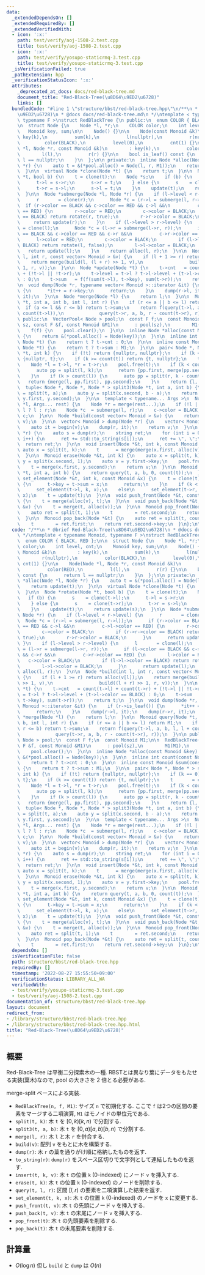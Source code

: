 ```yaml
---
data:
  _extendedDependsOn: []
  _extendedRequiredBy: []
  _extendedVerifiedWith:
  - icon: ':x:'
    path: test/verify/aoj-1508-2.test.cpp
    title: test/verify/aoj-1508-2.test.cpp
  - icon: ':x:'
    path: test/verify/yosupo-staticrmq-3.test.cpp
    title: test/verify/yosupo-staticrmq-3.test.cpp
  _isVerificationFailed: true
  _pathExtension: hpp
  _verificationStatusIcon: ':x:'
  attributes:
    _deprecated_at_docs: docs/red-black-tree.md
    document_title: "Red-Black-Tree(\u8D64\u9ED2\u6728)"
    links: []
  bundledCode: "#line 1 \"structure/bbst/red-black-tree.hpp\"\n/**\n * @brief Red-Black-Tree(\u8D64\
    \u9ED2\u6728)\n * @docs docs/red-black-tree.md\n */\ntemplate < typename Monoid,\
    \ typename F >\nstruct RedBlackTree {\n public:\n  enum COLOR { BLACK, RED };\n\
    \n  struct Node {\n    Node *l, *r;\n    COLOR color;\n    int level, cnt;\n \
    \   Monoid key, sum;\n\n    Node() {}\n\n    Node(const Monoid &k)\n        :\
    \ key(k),\n          sum(k),\n          l(nullptr),\n          r(nullptr),\n \
    \         color(BLACK),\n          level(0),\n          cnt(1) {}\n\n    Node(Node\
    \ *l, Node *r, const Monoid &k)\n        : key(k),\n          color(RED),\n  \
    \        l(l),\n          r(r) {}\n\n    bool is_leaf() const {\n      return\
    \ l == nullptr;\n    }\n  };\n\n private:\n  inline Node *alloc(Node *l, Node\
    \ *r) {\n    auto t = &(*pool.alloc() = Node(l, r, M1));\n    return update(t);\n\
    \  }\n\n  virtual Node *clone(Node *t) {\n    return t;\n  }\n\n  Node *rotate(Node\
    \ *t, bool b) {\n    t = clone(t);\n    Node *s;\n    if (b) {\n      s    = clone(t->l);\n\
    \      t->l = s->r;\n      s->r = t;\n    } else {\n      s    = clone(t->r);\n\
    \      t->r = s->l;\n      s->l = t;\n    }\n    update(t);\n    return update(s);\n\
    \  }\n\n  Node *submerge(Node *l, Node *r) {\n    if (l->level < r->level) {\n\
    \      r       = clone(r);\n      Node *c = (r->l = submerge(l, r->l));\n    \
    \  if (r->color == BLACK && c->color == RED && c->l &&\n          c->l->color\
    \ == RED) {\n        r->color = RED;\n        c->color = BLACK;\n        if (r->r->color\
    \ == BLACK) return rotate(r, true);\n        r->r->color = BLACK;\n      }\n \
    \     return update(r);\n    }\n    if (l->level > r->level) {\n      l      \
    \ = clone(l);\n      Node *c = (l->r = submerge(l->r, r));\n      if (l->color\
    \ == BLACK && c->color == RED && c->r &&\n          c->r->color == RED) {\n  \
    \      l->color = RED;\n        c->color = BLACK;\n        if (l->l->color ==\
    \ BLACK) return rotate(l, false);\n        l->l->color = BLACK;\n      }\n   \
    \   return update(l);\n    }\n    return alloc(l, r);\n  }\n\n  Node *build(int\
    \ l, int r, const vector< Monoid > &v) {\n    if (l + 1 >= r) return alloc(v[l]);\n\
    \    return merge(build(l, (l + r) >> 1, v),\n                 build((l + r) >>\
    \ 1, r, v));\n  }\n\n  Node *update(Node *t) {\n    t->cnt   = count(t->l) + count(t->r)\
    \ + (!t->l || !t->r);\n    t->level = t->l ? t->l->level + (t->l->color == BLACK)\
    \ : 0;\n    t->sum   = f(f(sum(t->l), t->key), sum(t->r));\n    return t;\n  }\n\
    \n  void dump(Node *r, typename vector< Monoid >::iterator &it) {\n    if (r->is_leaf())\
    \ {\n      *it++ = r->key;\n      return;\n    }\n    dump(r->l, it);\n    dump(r->r,\
    \ it);\n  }\n\n  Node *merge(Node *l) {\n    return l;\n  }\n\n  Monoid query(Node\
    \ *t, int a, int b, int l, int r) {\n    if (r <= a || b <= l) return M1;\n  \
    \  if (a <= l && r <= b) return t->sum;\n    return f(query(t->l, a, b, l, l +\
    \ count(t->l)),\n             query(t->r, a, b, r - count(t->r), r));\n  }\n\n\
    \ public:\n  VectorPool< Node > pool;\n  const F f;\n  const Monoid M1;\n\n  RedBlackTree(int\
    \ sz, const F &f, const Monoid &M1)\n      : pool(sz),\n        M1(M1),\n    \
    \    f(f) {\n    pool.clear();\n  }\n\n  inline Node *alloc(const Monoid &key)\
    \ {\n    return &(*pool.alloc() = Node(key));\n  }\n\n  inline int count(const\
    \ Node *t) {\n    return t ? t->cnt : 0;\n  }\n\n  inline const Monoid &sum(const\
    \ Node *t) {\n    return t ? t->sum : M1;\n  }\n\n  pair< Node *, Node * > split(Node\
    \ *t, int k) {\n    if (!t) return {nullptr, nullptr};\n    if (k == 0) return\
    \ {nullptr, t};\n    if (k >= count(t)) return {t, nullptr};\n    t       = clone(t);\n\
    \    Node *l = t->l, *r = t->r;\n    pool.free(t);\n    if (k < count(l)) {\n\
    \      auto pp = split(l, k);\n      return {pp.first, merge(pp.second, r)};\n\
    \    }\n    if (k > count(l)) {\n      auto pp = split(r, k - count(l));\n   \
    \   return {merge(l, pp.first), pp.second};\n    }\n    return {l, r};\n  }\n\n\
    \  tuple< Node *, Node *, Node * > split3(Node *t, int a, int b) {\n    auto x\
    \ = split(t, a);\n    auto y = split(x.second, b - a);\n    return make_tuple(x.first,\
    \ y.first, y.second);\n  }\n\n  template < typename... Args >\n  Node *merge(Node\
    \ *l, Args... rest) {\n    Node *r = merge(rest...);\n    if (!l || !r) return\
    \ l ? l : r;\n    Node *c  = submerge(l, r);\n    c->color = BLACK;\n    return\
    \ c;\n  }\n\n  Node *build(const vector< Monoid > &v) {\n    return build(0, (int)v.size(),\
    \ v);\n  }\n\n  vector< Monoid > dump(Node *r) {\n    vector< Monoid > v((size_t)count(r));\n\
    \    auto it = begin(v);\n    dump(r, it);\n    return v;\n  }\n\n  string to_string(Node\
    \ *r) {\n    auto s = dump(r);\n    string ret;\n    for (int i = 0; i < s.size();\
    \ i++) {\n      ret += std::to_string(s[i]);\n      ret += \", \";\n    }\n  \
    \  return ret;\n  }\n\n  void insert(Node *&t, int k, const Monoid &v) {\n   \
    \ auto x = split(t, k);\n    t      = merge(merge(x.first, alloc(v)), x.second);\n\
    \  }\n\n  Monoid erase(Node *&t, int k) {\n    auto x = split(t, k);\n    auto\
    \ y = split(x.second, 1);\n    auto v = y.first->key;\n    pool.free(y.first);\n\
    \    t = merge(x.first, y.second);\n    return v;\n  }\n\n  Monoid query(Node\
    \ *t, int a, int b) {\n    return query(t, a, b, 0, count(t));\n  }\n\n  void\
    \ set_element(Node *&t, int k, const Monoid &x) {\n    t = clone(t);\n    if (t->is_leaf())\
    \ {\n      t->key = t->sum = x;\n      return;\n    }\n    if (k < count(t->l))\n\
    \      set_element(t->l, k, x);\n    else\n      set_element(t->r, k - count(t->l),\
    \ x);\n    t = update(t);\n  }\n\n  void push_front(Node *&t, const Monoid &v)\
    \ {\n    t = merge(alloc(v), t);\n  }\n\n  void push_back(Node *&t, const Monoid\
    \ &v) {\n    t = merge(t, alloc(v));\n  }\n\n  Monoid pop_front(Node *&t) {\n\
    \    auto ret = split(t, 1);\n    t        = ret.second;\n    return ret.first->key;\n\
    \  }\n\n  Monoid pop_back(Node *&t) {\n    auto ret = split(t, count(t) - 1);\n\
    \    t        = ret.first;\n    return ret.second->key;\n  }\n};\n"
  code: "/**\n * @brief Red-Black-Tree(\u8D64\u9ED2\u6728)\n * @docs docs/red-black-tree.md\n\
    \ */\ntemplate < typename Monoid, typename F >\nstruct RedBlackTree {\n public:\n\
    \  enum COLOR { BLACK, RED };\n\n  struct Node {\n    Node *l, *r;\n    COLOR\
    \ color;\n    int level, cnt;\n    Monoid key, sum;\n\n    Node() {}\n\n    Node(const\
    \ Monoid &k)\n        : key(k),\n          sum(k),\n          l(nullptr),\n  \
    \        r(nullptr),\n          color(BLACK),\n          level(0),\n         \
    \ cnt(1) {}\n\n    Node(Node *l, Node *r, const Monoid &k)\n        : key(k),\n\
    \          color(RED),\n          l(l),\n          r(r) {}\n\n    bool is_leaf()\
    \ const {\n      return l == nullptr;\n    }\n  };\n\n private:\n  inline Node\
    \ *alloc(Node *l, Node *r) {\n    auto t = &(*pool.alloc() = Node(l, r, M1));\n\
    \    return update(t);\n  }\n\n  virtual Node *clone(Node *t) {\n    return t;\n\
    \  }\n\n  Node *rotate(Node *t, bool b) {\n    t = clone(t);\n    Node *s;\n \
    \   if (b) {\n      s    = clone(t->l);\n      t->l = s->r;\n      s->r = t;\n\
    \    } else {\n      s    = clone(t->r);\n      t->r = s->l;\n      s->l = t;\n\
    \    }\n    update(t);\n    return update(s);\n  }\n\n  Node *submerge(Node *l,\
    \ Node *r) {\n    if (l->level < r->level) {\n      r       = clone(r);\n    \
    \  Node *c = (r->l = submerge(l, r->l));\n      if (r->color == BLACK && c->color\
    \ == RED && c->l &&\n          c->l->color == RED) {\n        r->color = RED;\n\
    \        c->color = BLACK;\n        if (r->r->color == BLACK) return rotate(r,\
    \ true);\n        r->r->color = BLACK;\n      }\n      return update(r);\n   \
    \ }\n    if (l->level > r->level) {\n      l       = clone(l);\n      Node *c\
    \ = (l->r = submerge(l->r, r));\n      if (l->color == BLACK && c->color == RED\
    \ && c->r &&\n          c->r->color == RED) {\n        l->color = RED;\n     \
    \   c->color = BLACK;\n        if (l->l->color == BLACK) return rotate(l, false);\n\
    \        l->l->color = BLACK;\n      }\n      return update(l);\n    }\n    return\
    \ alloc(l, r);\n  }\n\n  Node *build(int l, int r, const vector< Monoid > &v)\
    \ {\n    if (l + 1 >= r) return alloc(v[l]);\n    return merge(build(l, (l + r)\
    \ >> 1, v),\n                 build((l + r) >> 1, r, v));\n  }\n\n  Node *update(Node\
    \ *t) {\n    t->cnt   = count(t->l) + count(t->r) + (!t->l || !t->r);\n    t->level\
    \ = t->l ? t->l->level + (t->l->color == BLACK) : 0;\n    t->sum   = f(f(sum(t->l),\
    \ t->key), sum(t->r));\n    return t;\n  }\n\n  void dump(Node *r, typename vector<\
    \ Monoid >::iterator &it) {\n    if (r->is_leaf()) {\n      *it++ = r->key;\n\
    \      return;\n    }\n    dump(r->l, it);\n    dump(r->r, it);\n  }\n\n  Node\
    \ *merge(Node *l) {\n    return l;\n  }\n\n  Monoid query(Node *t, int a, int\
    \ b, int l, int r) {\n    if (r <= a || b <= l) return M1;\n    if (a <= l &&\
    \ r <= b) return t->sum;\n    return f(query(t->l, a, b, l, l + count(t->l)),\n\
    \             query(t->r, a, b, r - count(t->r), r));\n  }\n\n public:\n  VectorPool<\
    \ Node > pool;\n  const F f;\n  const Monoid M1;\n\n  RedBlackTree(int sz, const\
    \ F &f, const Monoid &M1)\n      : pool(sz),\n        M1(M1),\n        f(f) {\n\
    \    pool.clear();\n  }\n\n  inline Node *alloc(const Monoid &key) {\n    return\
    \ &(*pool.alloc() = Node(key));\n  }\n\n  inline int count(const Node *t) {\n\
    \    return t ? t->cnt : 0;\n  }\n\n  inline const Monoid &sum(const Node *t)\
    \ {\n    return t ? t->sum : M1;\n  }\n\n  pair< Node *, Node * > split(Node *t,\
    \ int k) {\n    if (!t) return {nullptr, nullptr};\n    if (k == 0) return {nullptr,\
    \ t};\n    if (k >= count(t)) return {t, nullptr};\n    t       = clone(t);\n\
    \    Node *l = t->l, *r = t->r;\n    pool.free(t);\n    if (k < count(l)) {\n\
    \      auto pp = split(l, k);\n      return {pp.first, merge(pp.second, r)};\n\
    \    }\n    if (k > count(l)) {\n      auto pp = split(r, k - count(l));\n   \
    \   return {merge(l, pp.first), pp.second};\n    }\n    return {l, r};\n  }\n\n\
    \  tuple< Node *, Node *, Node * > split3(Node *t, int a, int b) {\n    auto x\
    \ = split(t, a);\n    auto y = split(x.second, b - a);\n    return make_tuple(x.first,\
    \ y.first, y.second);\n  }\n\n  template < typename... Args >\n  Node *merge(Node\
    \ *l, Args... rest) {\n    Node *r = merge(rest...);\n    if (!l || !r) return\
    \ l ? l : r;\n    Node *c  = submerge(l, r);\n    c->color = BLACK;\n    return\
    \ c;\n  }\n\n  Node *build(const vector< Monoid > &v) {\n    return build(0, (int)v.size(),\
    \ v);\n  }\n\n  vector< Monoid > dump(Node *r) {\n    vector< Monoid > v((size_t)count(r));\n\
    \    auto it = begin(v);\n    dump(r, it);\n    return v;\n  }\n\n  string to_string(Node\
    \ *r) {\n    auto s = dump(r);\n    string ret;\n    for (int i = 0; i < s.size();\
    \ i++) {\n      ret += std::to_string(s[i]);\n      ret += \", \";\n    }\n  \
    \  return ret;\n  }\n\n  void insert(Node *&t, int k, const Monoid &v) {\n   \
    \ auto x = split(t, k);\n    t      = merge(merge(x.first, alloc(v)), x.second);\n\
    \  }\n\n  Monoid erase(Node *&t, int k) {\n    auto x = split(t, k);\n    auto\
    \ y = split(x.second, 1);\n    auto v = y.first->key;\n    pool.free(y.first);\n\
    \    t = merge(x.first, y.second);\n    return v;\n  }\n\n  Monoid query(Node\
    \ *t, int a, int b) {\n    return query(t, a, b, 0, count(t));\n  }\n\n  void\
    \ set_element(Node *&t, int k, const Monoid &x) {\n    t = clone(t);\n    if (t->is_leaf())\
    \ {\n      t->key = t->sum = x;\n      return;\n    }\n    if (k < count(t->l))\n\
    \      set_element(t->l, k, x);\n    else\n      set_element(t->r, k - count(t->l),\
    \ x);\n    t = update(t);\n  }\n\n  void push_front(Node *&t, const Monoid &v)\
    \ {\n    t = merge(alloc(v), t);\n  }\n\n  void push_back(Node *&t, const Monoid\
    \ &v) {\n    t = merge(t, alloc(v));\n  }\n\n  Monoid pop_front(Node *&t) {\n\
    \    auto ret = split(t, 1);\n    t        = ret.second;\n    return ret.first->key;\n\
    \  }\n\n  Monoid pop_back(Node *&t) {\n    auto ret = split(t, count(t) - 1);\n\
    \    t        = ret.first;\n    return ret.second->key;\n  }\n};\n"
  dependsOn: []
  isVerificationFile: false
  path: structure/bbst/red-black-tree.hpp
  requiredBy: []
  timestamp: '2022-08-27 15:55:50+09:00'
  verificationStatus: LIBRARY_ALL_WA
  verifiedWith:
  - test/verify/yosupo-staticrmq-3.test.cpp
  - test/verify/aoj-1508-2.test.cpp
documentation_of: structure/bbst/red-black-tree.hpp
layout: document
redirect_from:
- /library/structure/bbst/red-black-tree.hpp
- /library/structure/bbst/red-black-tree.hpp.html
title: "Red-Black-Tree(\u8D64\u9ED2\u6728)"
---
```

## 概要

Red-Black-Tree は平衡二分探索木の一種. RBSTとは異なり葉にデータをもたせる実装(葉木)なので, pool の大きさを $2$ 倍とる必要がある.

merge-split ベースによる実装.

* `RedBlackTree(n, f, M1)`: サイズ `n` で初期化する. ここで `f` は2つの区間の要素をマージする二項演算, `M1` はモノイドの単位元である.
* `split(t, k)`: 木 `t` を $[0, k)[k, n)$ で分割する.
* `split3(t, a, b)`: 木 `t` を $[0, a)[a, b)[b, n)$ で分割する.
* `merge(l, r)`: 木 `l` と木 `r` を併合する.
* `build(v)`: 配列 `v` をもとに木を構築する.
* `dump(r)`: 木 `r` の葉を通りがけ順に格納したものを返す.
* `to_string(r)`: `dump(r)` をスペース区切りで文字列として連結したものを返す.
* `insert(t, k, v)`: 木 `t` の位置 `k` (0-indexed) にノード `v` を挿入する.
* `erase(t, k)`: 木 `t` の位置 `k` (0-indexed) のノードを削除する.
* `query(t, l, r)`: 区間 $[l, r)$ の要素を二項演算した結果を返す.
* `set_element(t, k, x)`: 木 `t` の位置 `k` (0-indexed) のノードを `x` に変更する.
* `push_front(t, v)`: 木 `t` の先頭にノード `v` を挿入する.
* `push_back(t, v)`: 木 `t` の末尾にノード `v` を挿入する.
* `pop_front(t)`: 木 `t` の先頭要素を削除する.
* `pop_back(t)`: 木 `t` の末尾要素を削除する.

## 計算量

* $O(\log n)$ 但し `build` と `dump` は $O(n)$
